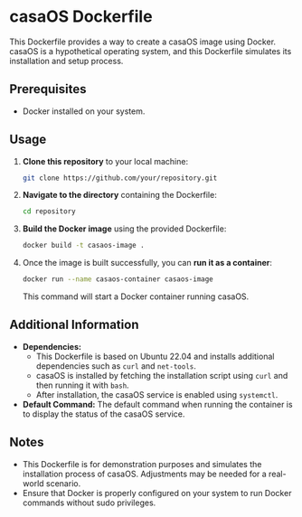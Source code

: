 # casaOS Dockerfile

This Dockerfile provides a way to create a casaOS image using Docker. casaOS is a hypothetical operating system, and this Dockerfile simulates its installation and setup process.

## Prerequisites

- Docker installed on your system.

## Usage

1. **Clone this repository** to your local machine:
    ```bash
    git clone https://github.com/your/repository.git
    ```

2. **Navigate to the directory** containing the Dockerfile:
    ```bash
    cd repository
    ```

3. **Build the Docker image** using the provided Dockerfile:
    ```bash
    docker build -t casaos-image .
    ```

4. Once the image is built successfully, you can **run it as a container**:
    ```bash
    docker run --name casaos-container casaos-image
    ```

    This command will start a Docker container running casaOS.

## Additional Information

- **Dependencies:**
  - This Dockerfile is based on Ubuntu 22.04 and installs additional dependencies such as `curl` and `net-tools`.
  - casaOS is installed by fetching the installation script using `curl` and then running it with `bash`.
  - After installation, the casaOS service is enabled using `systemctl`.
- **Default Command:** The default command when running the container is to display the status of the casaOS service.

## Notes

- This Dockerfile is for demonstration purposes and simulates the installation process of casaOS. Adjustments may be needed for a real-world scenario.
- Ensure that Docker is properly configured on your system to run Docker commands without sudo privileges.
